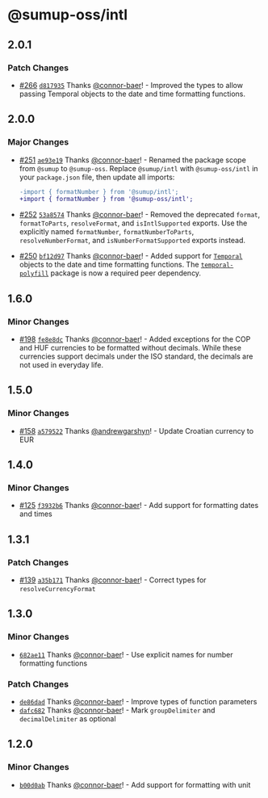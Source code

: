 # @sumup-oss/intl

## 2.0.1

### Patch Changes

- [#266](https://github.com/sumup-oss/intl-js/pull/266) [`d817935`](https://github.com/sumup-oss/intl-js/commit/d81793501ebcd4d5fd61a11c1c0f5398da63146d) Thanks [@connor-baer](https://github.com/connor-baer)! - Improved the types to allow passing Temporal objects to the date and time formatting functions.

## 2.0.0

### Major Changes

- [#251](https://github.com/sumup-oss/intl-js/pull/251) [`ae93e19`](https://github.com/sumup-oss/intl-js/commit/ae93e19cf675f287d85f99230c156c4989de8685) Thanks [@connor-baer](https://github.com/connor-baer)! - Renamed the package scope from `@sumup` to `@sumup-oss`. Replace `@sumup/intl` with `@sumup-oss/intl` in your `package.json` file, then update all imports:

  ```diff
  -import { formatNumber } from '@sumup/intl';
  +import { formatNumber } from '@sumup-oss/intl';
  ```

- [#252](https://github.com/sumup-oss/intl-js/pull/252) [`53a8574`](https://github.com/sumup-oss/intl-js/commit/53a857412703dd684bb2579b4d231802d85c3035) Thanks [@connor-baer](https://github.com/connor-baer)! - Removed the deprecated `format`, `formatToParts`, `resolveFormat`, and `isIntlSupported` exports. Use the explicitly named `formatNumber`, `formatNumberToParts`, `resolveNumberFormat`, and `isNumberFormatSupported` exports instead.

- [#250](https://github.com/sumup-oss/intl-js/pull/250) [`bf12d97`](https://github.com/sumup-oss/intl-js/commit/bf12d9748d4eb6f626123d2996c1c2cbd2c253d2) Thanks [@connor-baer](https://github.com/connor-baer)! - Added support for [`Temporal`](https://github.com/tc39/proposal-temporal) objects to the date and time formatting functions. The [`temporal-polyfill`](https://www.npmjs.com/package/temporal-polyfill) package is now a required peer dependency.

## 1.6.0

### Minor Changes

- [#198](https://github.com/sumup-oss/intl-js/pull/198) [`fe8e8dc`](https://github.com/sumup-oss/intl-js/commit/fe8e8dc5fdca41e5947f4c720863b588600a9936) Thanks [@connor-baer](https://github.com/connor-baer)! - Added exceptions for the COP and HUF currencies to be formatted without decimals. While these currencies support decimals under the ISO standard, the decimals are not used in everyday life.

## 1.5.0

### Minor Changes

- [#158](https://github.com/sumup-oss/intl-js/issues/158) [`a579522`](https://github.com/sumup-oss/intl-js/commit/a579522781dc5db358430f081d1614b5f6c1cdd5) Thanks [@andrewgarshyn](https://github.com/andrewgarshyn)! - Update Croatian currency to EUR

## 1.4.0

### Minor Changes

- [#125](https://github.com/sumup-oss/intl-js/issues/125) [`f3932b6`](https://github.com/sumup-oss/intl-js/commit/f3932b6858273870fccf2ee9fb2b7b7883a5098e) Thanks [@connor-baer](https://github.com/connor-baer)! - Add support for formatting dates and times

## 1.3.1

### Patch Changes

- [#139](https://github.com/sumup-oss/intl-js/issues/139) [`a35b171`](https://github.com/sumup-oss/intl-js/commit/a35b17192332b48f4ef81c5ff8005dc1f34b20f1) Thanks [@connor-baer](https://github.com/connor-baer)! - Correct types for `resolveCurrencyFormat`

## 1.3.0

### Minor Changes

- [`682ae11`](https://github.com/sumup-oss/intl-js/commit/682ae1195139050136195afb63d31ea140b61ef8) Thanks [@connor-baer](https://github.com/connor-baer)! - Use explicit names for number formatting functions

### Patch Changes

- [`de86dad`](https://github.com/sumup-oss/intl-js/commit/de86dada532023a1141974bab33ed150a67dd0cf) Thanks [@connor-baer](https://github.com/connor-baer)! - Improve types of function parameters
- [`dafc682`](https://github.com/sumup-oss/intl-js/commit/dafc682a8cadd2a7d885ed4068b4e83458037e9f) Thanks [@connor-baer](https://github.com/connor-baer)! - Mark `groupDelimiter` and `decimalDelimiter` as optional

## 1.2.0

### Minor Changes

- [`b00d0ab`](https://github.com/sumup-oss/intl-js/commit/b00d0ab3e15be15d40b8aee4274bb85c46a78f18) Thanks [@connor-baer](https://github.com/connor-baer)! - Add support for formatting with unit
